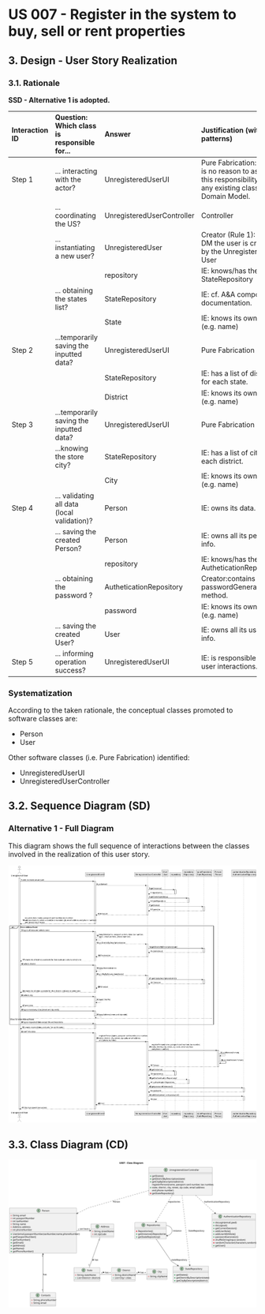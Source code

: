 # US 007 - Register in the system to buy, sell or rent properties

## 3. Design - User Story Realization 

### 3.1. Rationale

**SSD - Alternative 1 is adopted.**

| Interaction ID | Question: Which class is responsible for... | Answer               | Justification (with patterns)                                                                                 |
|:-------------  |:--------------------- |:---------------------|:--------------------------------------------------------------------------------------------------------------|
| Step 1  		 |	... interacting with the actor? | UnregisteredUserUI         | Pure Fabrication: there is no reason to assign this responsibility to any existing class in the Domain Model. |
| 			  		 |	... coordinating the US? | UnregisteredUserController | Controller                                                                                                    |
| 			  		 |	... instantiating a new user? | UnregisteredUser         | Creator (Rule 1): in the DM the user is created by the Unregistered User                                                          |
| 			  		 |							 | repository         | IE: knows/has the StateRepository                                                                              |
| 			  		 | ... obtaining the states list?  | StateRepository          | IE: cf. A&A component documentation.                                                                          |
| 			  		 |							 | State             | IE: knows its own data (e.g. name)                                                                           |
| Step 2		 |	...temporarily saving the inputted data? | UnregisteredUserUI                 | Pure Fabrication                                                                |
|   		 |	 | StateRepository               | 	IE: has a list of districts for each state.                                                        |
|   		 |	 | District               | IE: knows its own data (e.g. name)                                                        |
| Step 3	 |	...temporarily saving the inputted data? | UnregisteredUserUI                 | Pure Fabrication                                                   |
|  		 |			...knowing the store city?					 |             StateRepository         |         IE: has a list of cities for each district.                                                                                                    |              
|   		 |   | City                 | IE: knows its own data (e.g. name)                                                                                            |              
| Step 4  		 |	... validating all data (local validation)? | Person                 | IE: owns its data.                                                                                            | 
| 			  		 |	... saving the created Person? | Person         | IE: owns all its persons info.                                                                                       |
| 			  		 |							 | repository         | IE: knows/has the AutheticationRepository                                                                              |
| 			  		 | ... obtaining the password ?  | AutheticationRepository          | Creator:contains passwordGenerator method.                                                                          |
| 			  		 |							 | password             | IE: knows its own data (e.g. name)                                                                           |
| 			  		 |	... saving the created User? | User         | IE: owns all its users info.                                                                                       |
| Step 5  		 |	... informing operation success?| UnregisteredUserUI         | IE: is responsible for user interactions.                                                                     | 

### Systematization ##

According to the taken rationale, the conceptual classes promoted to software classes are: 

 * Person
 * User

Other software classes (i.e. Pure Fabrication) identified: 

 * UnregisteredUserUI  
 * UnregisteredUserController


## 3.2. Sequence Diagram (SD)

### Alternative 1 - Full Diagram

This diagram shows the full sequence of interactions between the classes involved in the realization of this user story.

![Sequence Diagram - Full](svg/us07-sequence-diagram-full.svg)

## 3.3. Class Diagram (CD)

![Class Diagram](svg/us07-class-diagram.svg)